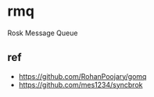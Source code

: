 # rmq

Rosk Message Queue

## ref

- https://github.com/RohanPoojary/gomq
- https://github.com/mes1234/syncbrok
